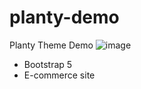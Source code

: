 # planty-demo
Planty Theme Demo
![image](https://github.com/lufutu/planty-demo/assets/238651/38123282-4971-4ecf-97f6-1619267663e6)

- Bootstrap 5
- E-commerce site
